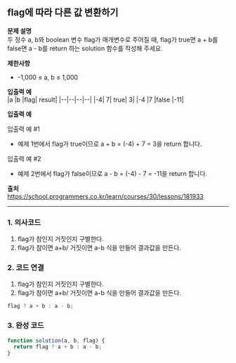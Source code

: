 ## flag에 따라 다른 값 변환하기

**문제 설명**  
두 정수 a, b와 boolean 변수 flag가 매개변수로 주어질 때, flag가 true면 a + b를 false면 a - b를 return 하는 solution 함수를 작성해 주세요.

**제한사항**

- -1,000 ≤ a, b ≤ 1,000

**입출력 예**  
|a |b |flag| result|
|--|--|--|--|
|-4| 7| true| 3|
|-4 |7 |false |-11|

**입출력 예**

입출력 예 #1

- 예제 1번에서 flag가 true이므로 a + b = (-4) + 7 = 3을 return 합니다.

입출력 예 #2

- 예제 2번에서 flag가 false이므로 a - b = (-4) - 7 = -11을 return 합니다.

**출처**  
https://school.programmers.co.kr/learn/courses/30/lessons/181933

---

### 1. 의사코드

1. flag가 참인지 거짓인지 구별한다.
2. flag가 참이면 a+b/ 거짓이면 a-b 식을 만들어 결과값을 만든다.

### 2. 코드 연결

1. flag가 참인지 거짓인지 구별한다.
2. flag가 참이면 a+b/ 거짓이면 a-b 식을 만들어 결과값을 만든다.

```javascript
flag ? a + b : a - b;
```

### 3. 완성 코드

```javascript
function solution(a, b, flag) {
  return flag ? a + b : a - b;
}
```
